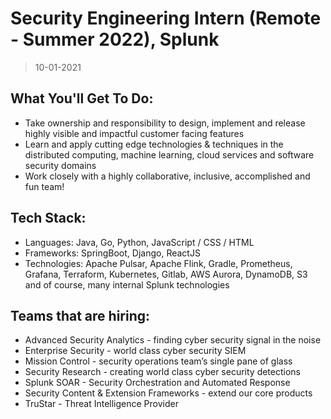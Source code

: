 # Security Engineering Intern (Remote - Summer 2022), Splunk

> 10-01-2021

## What You'll Get To Do:

- Take ownership and responsibility to design, implement and release highly visible and impactful customer facing features
- Learn and apply cutting edge technologies & techniques in the distributed computing, machine learning, cloud services and software security domains
- Work closely with a highly collaborative, inclusive, accomplished and fun team!

## Tech Stack:

- Languages: Java, Go, Python, JavaScript / CSS / HTML
- Frameworks: SpringBoot, Django, ReactJS
- Technologies: Apache Pulsar, Apache Flink, Gradle, Prometheus, Grafana, Terraform, Kubernetes, Gitlab, AWS Aurora, DynamoDB, S3 and of course, many internal Splunk technologies

## Teams that are hiring:

- Advanced Security Analytics - finding cyber security signal in the noise
- Enterprise Security - world class cyber security SIEM
- Mission Control - security operations team’s single pane of glass
- Security Research - creating world class cyber security detections
- Splunk SOAR - Security Orchestration and Automated Response
- Security Content & Extension Frameworks - extend our core products
- TruStar - Threat Intelligence Provider
